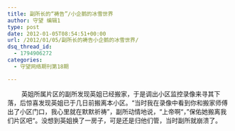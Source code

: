 ```yaml
---
title: 副所长的“祷告”/小企鹅的冰雪世界
author: 守望 编辑1
type: post
date: 2012-01-05T08:54:51+00:00
url: /2012/01/05/副所长的祷告小企鹅的冰雪世界/
dsq_thread_id:
  - 1794906272
categories:
  - 守望网络期刊第18期

---
```

        英姐所属片区的副所发现英姐已经搬家，于是调出小区监控录像来寻其下落，后惊喜发现英姐已于几日前搬离本小区。“当时我在录像中看到你和搬家师傅出了小区门口，我心里就在默默祈祷”，副所动情地说，“上帝啊“，”保佑她搬离我们片区吧“。没想到英姐换了一房子，可是还是归他们管，当时副所就崩溃了。